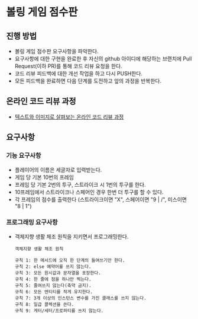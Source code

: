 # 볼링 게임 점수판
## 진행 방법
* 볼링 게임 점수판 요구사항을 파악한다.
* 요구사항에 대한 구현을 완료한 후 자신의 github 아이디에 해당하는 브랜치에 Pull Request(이하 PR)를 통해 코드 리뷰 요청을 한다.
* 코드 리뷰 피드백에 대한 개선 작업을 하고 다시 PUSH한다.
* 모든 피드백을 완료하면 다음 단계를 도전하고 앞의 과정을 반복한다.

## 온라인 코드 리뷰 과정
* [텍스트와 이미지로 살펴보는 온라인 코드 리뷰 과정](https://github.com/next-step/nextstep-docs/tree/master/codereview)


## 요구사항
### 기능 요구사항
* 플레이어의 이름은 세글자로 입력받는다.
* 게임 당 기본 10번의 프레임
* 프레임 당 기본 2번의 투구, 스트라이크 시 1번의 투구를 한다.
* 10프레임에서 스트라이크나 스페어인 경우 한번 더 투구를 할 수 있다.
* 각 프레임의 점수를 출력한다 (스트라이크이면 "X", 스페어이면 "9 | /", 미스이면 "8 | 1")

### 프로그래밍 요구사항
* 객체지향 생활 체조 원칙을 지키면서 프로그래밍한다.
    ```
    객체지향 생활 체조 원칙
    
    규칙 1: 한 메서드에 오직 한 단계의 들여쓰기만 한다.
    규칙 2: else 예약어를 쓰지 않는다.
    규칙 3: 모든 원시값과 문자열을 포장한다.
    규칙 4: 한 줄에 점을 하나만 찍는다.
    규칙 5: 줄여쓰지 않는다(축약 금지).
    규칙 6: 모든 엔티티를 작게 유지한다.
    규칙 7: 3개 이상의 인스턴스 변수를 가진 클래스를 쓰지 않는다.
    규칙 8: 일급 콜렉션을 쓴다.
    규칙 9: 게터/세터/프로퍼티를 쓰지 않는다.
    ```